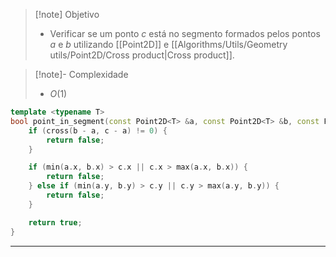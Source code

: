 > [!note] Objetivo
> - Verificar se um ponto $c$ está no segmento formados pelos pontos $a$ e $b$ utilizando [[Point2D]] e [[Algorithms/Utils/Geometry utils/Point2D/Cross product|Cross product]].

> [!note]- Complexidade
> - $O(1)$

```cpp
template <typename T>
bool point_in_segment(const Point2D<T> &a, const Point2D<T> &b, const Point2D<T> &c) {
	if (cross(b - a, c - a) != 0) {
		return false;
	}

	if (min(a.x, b.x) > c.x || c.x > max(a.x, b.x)) {
		return false;
	} else if (min(a.y, b.y) > c.y || c.y > max(a.y, b.y)) {
		return false;
	}

	return true;
}
```

---